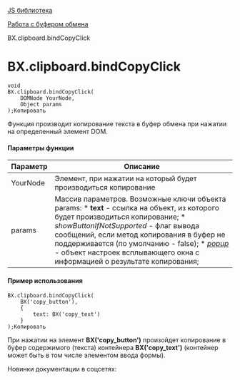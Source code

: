 [JS библиотека](/api_help/js_lib/index.php)

[Работа с буфером обмена](/api_help/js_lib/clip/index.php)

BX.clipboard.bindCopyClick

BX.clipboard.bindCopyClick
==========================

```
void
BX.clipboard.bindCopyClick(
	DOMNode YourNode,
	Object params
);Копировать
```

Функция производит копирование текста в буфер обмена при нажатии на определенный элемент DOM.

#### Параметры функции

| Параметр | Описание |
| --- | --- |
| YourNode | Элемент, при нажатии на который будет производиться копирование |
| params | Массив параметров. Возможные ключи объекта params:  * **text** - ссылка на объект, из которого будет производиться копирование; * *showButtonIfNotSupported* - флаг вывода сообщений, если метод копирования в буфер не поддерживается (по умолчанию - false); * *[popup](http://dev.1c-bitrix.ru/api_help/js_lib/popup/index.php)* - объект настроек всплывающего окна с информацией о результате копирования; |

#### Пример использования

```
BX.clipboard.bindCopyClick(
	BX('copy_button'), 
	{
		text: BX('copy_text')
	}
);Копировать
```

При нажатии на элемент **BX('copy\_button')** произойдет копирование в буфер содержимого (текста) контейнера **BX('copy\_text')** (контейнер может быть в том числе элементом ввода формы).

Новинки документации в соцсетях: